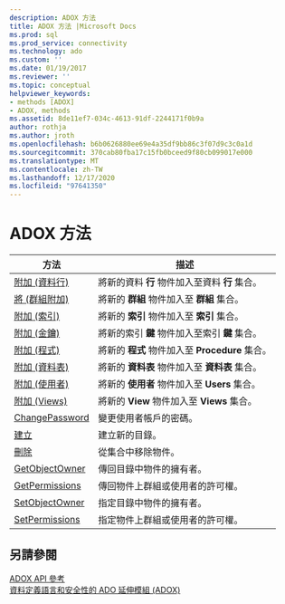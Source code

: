 ```yaml
---
description: ADOX 方法
title: ADOX 方法 |Microsoft Docs
ms.prod: sql
ms.prod_service: connectivity
ms.technology: ado
ms.custom: ''
ms.date: 01/19/2017
ms.reviewer: ''
ms.topic: conceptual
helpviewer_keywords:
- methods [ADOX]
- ADOX, methods
ms.assetid: 8de11ef7-034c-4613-91df-2244171f0b9a
author: rothja
ms.author: jroth
ms.openlocfilehash: b6b0626880ee69e4a35df9bb86c3f07d9c3c0a1d
ms.sourcegitcommit: 370cab80fba17c15fb0bceed9f80cb099017e000
ms.translationtype: MT
ms.contentlocale: zh-TW
ms.lasthandoff: 12/17/2020
ms.locfileid: "97641350"
---
```

# <a name="adox-methods"></a>ADOX 方法

|方法|描述|  
|-|-|  
|[附加 (資料行) ](./append-method-adox-columns.md)|將新的資料 **行** 物件加入至資料 **行** 集合。|  
|[將 (群組附加) ](./append-method-adox-groups.md)|將新的 **群組** 物件加入至 **群組** 集合。|  
|[附加 (索引) ](./append-method-adox-indexes.md)|將新的 **索引** 物件加入至 **索引** 集合。|  
|[附加 (金鑰) ](./append-method-adox-keys.md)|將新的索引 **鍵** 物件加入至索引 **鍵** 集合。|  
|[附加 (程式) ](./append-method-adox-procedures.md)|將新的 **程式** 物件加入至 **Procedure** 集合。|  
|[附加 (資料表) ](./append-method-adox-tables.md)|將新的 **資料表** 物件加入至 **資料表** 集合。|  
|[附加 (使用者) ](./append-method-adox-users.md)|將新的 **使用者** 物件加入至 **Users** 集合。|  
|[附加 (Views) ](./append-method-adox-views.md)|將新的 **View** 物件加入至 **Views** 集合。|  
|[ChangePassword](./changepassword-method-adox.md)|變更使用者帳戶的密碼。|  
|[建立](./create-method-adox.md)|建立新的目錄。|  
|[刪除](./delete-method-adox-collections.md)|從集合中移除物件。|  
|[GetObjectOwner](./getobjectowner-method-adox.md)|傳回目錄中物件的擁有者。|  
|[GetPermissions](./getpermissions-method-adox.md)|傳回物件上群組或使用者的許可權。|  
|[SetObjectOwner](./setobjectowner-method.md)|指定目錄中物件的擁有者。|  
|[SetPermissions](./setpermissions-method-adox.md)|指定物件上群組或使用者的許可權。|  
  
## <a name="see-also"></a>另請參閱  
 [ADOX API 參考](./adox-object-model.md)   
 [資料定義語言和安全性的 ADO 延伸模組 (ADOX)](../../guide/extensions/ado-extensions-for-data-definition-language-and-security-adox.md)